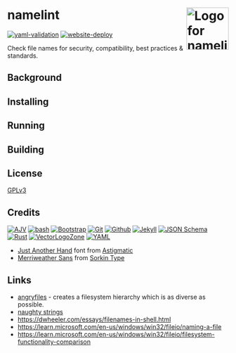 # namelint [<img alt="Logo for namelint" src="docs/favicon.svg" height="96" align="right"/>](https://www.namelint.dev/)

[![yaml-validation](https://github.com/FileFormatInfo/namelint/actions/workflows/yaml-validation.yaml/badge.svg)](https://github.com/FileFormatInfo/namelint/actions/workflows/yaml-validation.yaml)
[![website-deploy](https://github.com/FileFormatInfo/namelint/actions/workflows/website-deploy.yaml/badge.svg)](https://github.com/FileFormatInfo/namelint/actions/workflows/website-deploy.yaml)

Check file names for security, compatibility, best practices & standards.

## Background

## Installing

## Running

## Building

## License

[GPLv3](LICENSE.txt)

## Credits

[![AJV](https://www.vectorlogo.zone/logos/js_ajv/js_ajv-ar21.svg)](https://ajv.js.org/ "Schema validation")
[![bash](https://www.vectorlogo.zone/logos/gnu_bash/gnu_bash-ar21.svg)](https://www.gnu.org/software/bash/ "Scripting")
[![Bootstrap](https://www.vectorlogo.zone/logos/getbootstrap/getbootstrap-ar21.svg)](https://getbootstrap.com/ "HTML/CSS Framework")
[![Git](https://www.vectorlogo.zone/logos/git-scm/git-scm-ar21.svg)](https://git-scm.com/ "Version control")
[![Github](https://www.vectorlogo.zone/logos/github/github-ar21.svg)](https://github.com/ "Code hosting")
[![Jekyll](https://www.vectorlogo.zone/logos/jekyllrb/jekyllrb-ar21.svg)](https://www.jekyllrb.com/ "Static website builder")
[![JSON Schema](https://www.vectorlogo.zone/logos/json-schema/json-schema-ar21.svg)](https://json-schema.org/ "File validation")
[![Rust](https://www.vectorlogo.zone/logos/rust-lang/rust-lang-ar21.svg)](https://www.rust-lang.org/ "Programming language")
[![VectorLogoZone](https://www.vectorlogo.zone/logos/vectorlogozone/vectorlogozone-ar21.svg)](https://www.vectorlogo.zone/logos/visual.html#tile "Icons")
[![YAML](https://www.vectorlogo.zone/logos/yaml/yaml-ar21.svg)](http://yaml.org/ "File format")

* [Just Another Hand](https://fonts.google.com/specimen/Just+Another+Hand) font from [Astigmatic](http://www.astigmatic.com/)
* [Merriweather Sans](https://fonts.google.com/specimen/Merriweather+Sans) from [Sorkin Type](https://www.sorkintype.com/)

## Links

- [angryfiles](https://github.com/jakeogh/angryfiles) - creates a filesystem hierarchy which is as diverse as possible.
- [naughty strings](https://github.com/minimaxir/big-list-of-naughty-strings)
- https://dwheeler.com/essays/filenames-in-shell.html
- https://learn.microsoft.com/en-us/windows/win32/fileio/naming-a-file
- https://learn.microsoft.com/en-us/windows/win32/fileio/filesystem-functionality-comparison

